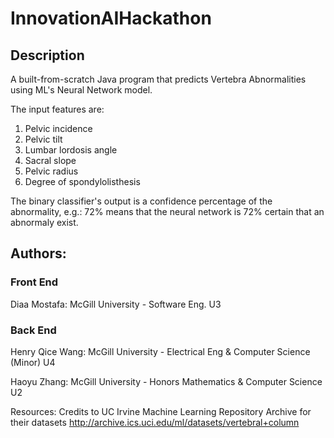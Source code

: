 # InnovationAIHackathon

## Description
A built-from-scratch Java program that predicts Vertebra Abnormalities using ML's Neural Network model.

The input features are:
1. Pelvic incidence
2. Pelvic tilt
3. Lumbar lordosis angle
4. Sacral slope
5. Pelvic radius
6. Degree of spondylolisthesis

The binary classifier's output is a confidence percentage of the abnormality, e.g.: 72% means that the neural network is 72% certain that an abnormaly exist.

## Authors:

### Front End
Diaa Mostafa: McGill University - Software Eng. U3

### Back End
Henry Qice Wang: McGill University - Electrical Eng & Computer Science (Minor) U4

Haoyu Zhang: McGill University - Honors Mathematics & Computer Science U2

Resources:
Credits to UC Irvine Machine Learning Repository Archive for their datasets
http://archive.ics.uci.edu/ml/datasets/vertebral+column
